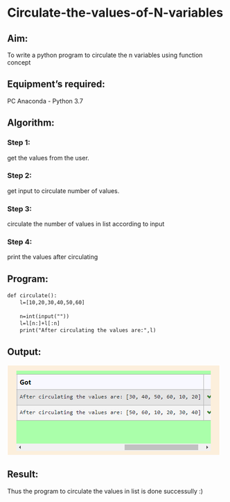 # Circulate-the-values-of-N-variables
## Aim:
To write a python program to circulate the n variables using function concept
## Equipment’s required:
PC
Anaconda - Python 3.7
## Algorithm: 
### Step 1: 
get the values from the user.
### Step 2: 
get input to circulate number of values.
### Step 3: 
circulate the number of values in list according to input

### Step 4: 
print the values after circulating
 
## Program:
```
def circulate():
    l=[10,20,30,40,50,60]
    
    n=int(input(""))
    l=l[n:]+l[:n]
    print("After circulating the values are:",l)
```

## Output:
![output](r1.png)

## Result:
Thus the program to circulate the values in list is done successully :)
